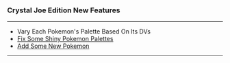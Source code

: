 ### Crystal Joe Edition New Features

---

- Vary Each Pokemon's Palette Based On Its DVs
- [Fix Some Shiny Pokemon Palettes](./shiny_changes.md)
- [Add Some New Pokemon](./new_pokemon.md)

---